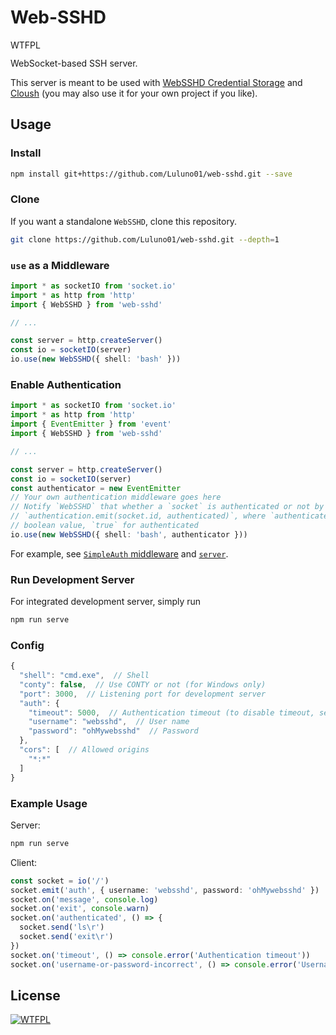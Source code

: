 # Web-SSHD

<a href="http://www.wtfpl.net/">
  <img
    src="http://www.wtfpl.net/wp-content/uploads/2012/12/wtfpl-badge-4.png"
    width="80"
    height="15"
    alt="WTFPL"
  />
</a>

WebSocket-based SSH server.

This server is meant to be used with [WebSSHD Credential Storage](https://github.com/Luluno01/web-sshd-credential-storage) and [Cloush](https://github.com/Luluno01/cloush) (you may also use it for your own project if you like).

## Usage

### Install

```bash
npm install git+https://github.com/Luluno01/web-sshd.git --save
```

### Clone

If you want a standalone `WebSSHD`, clone this repository.

```bash
git clone https://github.com/Luluno01/web-sshd.git --depth=1
```

### `use` as a Middleware

```TypeScript
import * as socketIO from 'socket.io'
import * as http from 'http'
import { WebSSHD } from 'web-sshd'

// ...

const server = http.createServer()
const io = socketIO(server)
io.use(new WebSSHD({ shell: 'bash' }))
```

### Enable Authentication

```TypeScript
import * as socketIO from 'socket.io'
import * as http from 'http'
import { EventEmitter } from 'event'
import { WebSSHD } from 'web-sshd'

// ...

const server = http.createServer()
const io = socketIO(server)
const authenticator = new EventEmitter
// Your own authentication middleware goes here
// Notify `WebSSHD` that whether a `socket` is authenticated or not by
// `authentication.emit(socket.id, authenticated)`, where `authenticated` is a
// boolean value, `true` for authenticated
io.use(new WebSSHD({ shell: 'bash', authenticator }))
```

For example, see [`SimpleAuth` middleware](./src/SimpleAuth.ts) and [`server`](./src/server.ts).

### Run Development Server

For integrated development server, simply run

```bash
npm run serve
```

### Config

```JavaScript
{
  "shell": "cmd.exe",  // Shell
  "conty": false,  // Use CONTY or not (for Windows only)
  "port": 3000,  // Listening port for development server
  "auth": {
    "timeout": 5000,  // Authentication timeout (to disable timeout, set this to `false`)
    "username": "websshd",  // User name
    "password": "ohMywebsshd"  // Password
  },
  "cors": [  // Allowed origins
    "*:*"
  ]
}
```

### Example Usage

Server:

```bash
npm run serve
```

Client:

```TypeScript
const socket = io('/')
socket.emit('auth', { username: 'websshd', password: 'ohMywebsshd' })
socket.on('message', console.log)
socket.on('exit', console.warn)
socket.on('authenticated', () => {
  socket.send('ls\r')
  socket.send('exit\r')
})
socket.on('timeout', () => console.error('Authentication timeout'))
socket.on('username-or-password-incorrect', () => console.error('Username or password incorrect'))
```

## License

<a href="http://www.wtfpl.net/" target="_blank"><img src="http://www.wtfpl.net/wp-content/uploads/2012/12/wtfpl.svg" alt="WTFPL"/></a>
